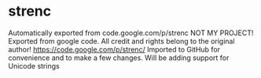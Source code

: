 # strenc
Automatically exported from code.google.com/p/strenc
NOT MY PROJECT! Exported from google code. All credit and rights belong to the original author!
https://code.google.com/p/strenc/
Imported to GitHub for convenience and to make a few changes. 
Will be adding support for Unicode strings
